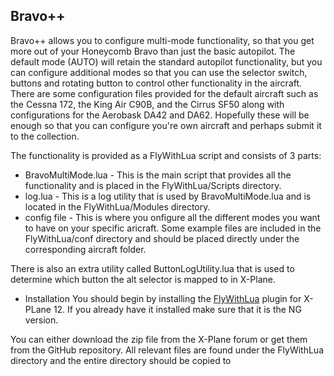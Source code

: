 Bravo++
--

Bravo++ allows you to configure multi-mode functionality, so that you get more out of your Honeycomb Bravo than just the basic autopilot. The default mode (AUTO) will retain the standard autopilot functionality, but you can configure additional modes so that you can use the selector switch, buttons and rotating button to control other functionality in the aircraft. There are some configuration files provided for the default aircraft such as the Cessna 172, the King Air C90B, and the Cirrus SF50 along with configurations for the Aerobask DA42 and DA62. Hopefully these will be enough so that you can configure you're own aircraft and perhaps submit it to the collection.

The functionality is provided as a FlyWithLua script and consists of 3 parts:

- BravoMultiMode.lua - This is the main script that provides all the functionality and is placed in the FlyWithLua/Scripts directory.
- log.lua -  This is a log utility that is used by BravoMultiMode.lua and is located in the FlyWithLua/Modules directory.
- config file - This is where you onfigure all the different modes you want to have on your specific aricraft. Some example files are included in the FlyWithLua/conf directory and should be placed directly under the corresponding aircraft folder.

There is also an extra utility called ButtonLogUtility.lua that is used to determine which button the alt selector is mapped to in X-Plane. 

* Installation
You should begin by installing the [FlyWithLua](https://forums.x-plane.org/files/file/82888-flywithlua-ng-next-generation-plus-edition-for-x-plane-12-win-lin-mac/) plugin for X-PLane 12. If you already have it installed make sure that it is the NG version.

You can either download the zip file from the X-Plane forum or get them from the GitHub repository. All relevant files are found under the FlyWithLua directory and the entire directory should be copied to 
